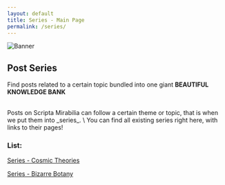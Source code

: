 ```yaml
---
layout: default
title: Series - Main Page
permalink: /series/
---
```


<img src="https://scriptorite.github.io/SMPBannerV2.png" alt="Banner" class="center">

## Post Series

<p>Find posts related to a certain topic bundled into one giant <strong>BEAUTIFUL KNOWLEDGE BANK</strong></p>
<br>
Posts on Scripta Mirabilia can follow a certain theme or topic, that is when we put them into _series_. \
You can find all existing series right here, with links to their pages!

### List:

[Series - Cosmic Theories](https://scriptorite.github.io/series/cosmic-theories)

[Series - Bizarre Botany](https://scriptorite.github.io/series/bizarre-botany)


